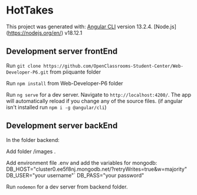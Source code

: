 # HotTakes

This project was generated with:
                                 [Angular CLI](https://github.com/angular/angular-cli) version 13.2.4. 
                                 [Node.js] (https://nodejs.org/en/) v18.12.1

## Development server frontEnd

Run `git clone https://github.com/OpenClassrooms-Student-Center/Web-Developer-P6.git` from piiquante folder

Run `npm install` from Web-Developer-P6 folder

Run `ng serve` for a dev server. Navigate to `http://localhost:4200/`. The app will automatically reload if you change any of the source files. (if angular isn't installed run `npm i -g @angular/cli`)

## Development server backEnd

In the folder backend:

Add folder /images .

Add environment file .env and add the variables for mongodb:
                    DB_HOST="cluster0.ee5f8nj.mongodb.net/?retryWrites=true&w=majority"
                    DB_USER="your username"`
                    DB_PASS="your password"

Run `nodemon` for a dev server from backend folder.